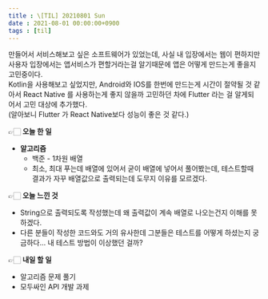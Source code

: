 ```yaml
---
title : \[TIL] 20210801 Sun
date : 2021-08-01 00:00:00+0900
tags : [til]
---
```


만들어서 서비스해보고 싶은 소프트웨어가 있었는데, 사실 내 입장에서는 웹이 편하지만 사용자 입장에서는 앱서비스가 편할거라는걸 알기때문에 앱은 어떻게 만드는게 좋을지 고민중이다.   
Kotlin을 사용해보고 싶었지만, Android와 IOS를 한번에 만드는게 시간이 절약될 것 같아서 React Native 를 사용하는게 좋지 않을까 고민하던 차에 Flutter 라는 걸 알게되어서 고민 대상에 추가했다.    
(알아보니 Flutter 가 React Native보다 성능이 좋은 것 같다.)   


👉🏻 **오늘 한 일**
* **알고리즘**
    - 백준 - 1차원 배열
    - 최소, 최대 푸는데 배열에 있어서 굳이 배열에 넣어서 풀어봤는데, 테스트할때 결과가 자꾸 배열값으로 출력되는데 도무지 이유를 모르겠다.

 👉🏻 **오늘 느낀 것**
- String으로 출력되도록 작성했는데 왜 출력값이 계속 배열로 나오는건지 이해를 못하겠다.
- 다른 분들이 작성한 코드와도 거의 유사한데 그분들은 테스트를 어떻게 하셨는지 궁금하다… 내 테스트 방법이 이상했던 걸까?

👉🏻 **내일 할 일**
- 알고리즘 문제 풀기
- 모두싸인 API 개발 과제
